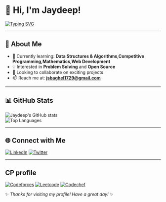# 👋 Hi, I'm Jaydeep!
[![Typing SVG](https://readme-typing-svg.demolab.com?font=Fira+Code&pause=1000&color=00F700&width=435&lines=Competitive+Programmer⚡;Math+Geek🧩;Just+Obsessed!!😎)](https://git.io/typing-svg)


---

## 🚀 About Me
- 🌱 Currently learning: **Data Structures & Algorithms,Competitive Programming,Mathematics,Web Development**  
- 💡 Interested in **Problem Solving** and **Open Source**  
- 🤝 Looking to collaborate on exciting projects  
- 📫 Reach me at: **jsbaghel1729@gmail.com**  

---

## 📊 GitHub Stats
![Jaydeep's GitHub stats](https://github-readme-stats.vercel.app/api?username=Jaydeepmits&show_icons=true&theme=radical)  
![Top Languages](https://github-readme-stats.vercel.app/api/top-langs/?username=Jaydeepmits&layout=compact&theme=tokyonight)  

---

## 🌐 Connect with Me
[![LinkedIn](https://img.shields.io/badge/LinkedIn-blue?style=for-the-badge&logo=linkedin)](https://www.linkedin.com/in/jaydeep-singh-285779297/)
[![Twitter](https://img.shields.io/badge/Twitter-black?style=for-the-badge&logo=twitter)](https://x.com/JaydeepS53660) 

---
## CP profile
[![Codeforces](https://img.shields.io/badge/Codeforces-white?style=for-the-badge&logo=Codeforces)](https://codeforces.com/profile/Jaydeep_Singh)
[![Leetcode](https://img.shields.io/badge/Leetcode-light?style=for-the-badge&logo=Leetcode)](https://leetcode.com/u/DabJ8K855K/)
[![Codechef](https://img.shields.io/badge/Codechef-orange?style=for-the-badge&logo=Codechef)](https://www.codechef.com/users/jaydeep_1729)

✨ *Thanks for visiting my profile! Have a great day!* ✨
